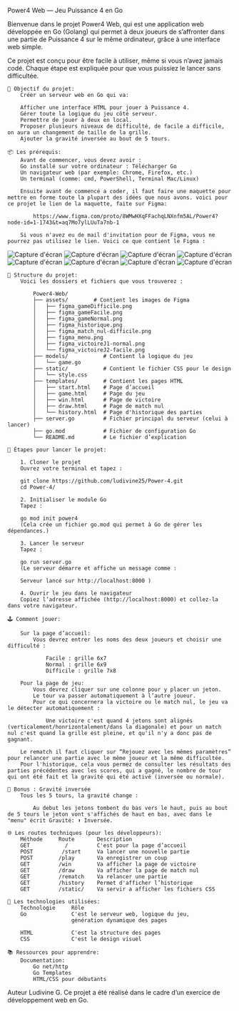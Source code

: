 Power4 Web — Jeu Puissance 4 en Go

Bienvenue dans le projet Power4 Web, qui est une application web développée en Go (Golang) qui permet à deux joueurs de s’affronter dans une partie de Puissance 4 sur le même ordinateur, grâce à une interface web simple.

Ce projet est conçu pour être facile à utiliser, même si vous n’avez jamais codé. Chaque étape est expliquée pour que vous puissiez le lancer sans difficultée.

    🧠 Objectif du projet:
        Créer un serveur web en Go qui va:

        Afficher une interface HTML pour jouer à Puissance 4.
        Gérer toute la logique du jeu côté serveur.
        Permettre de jouer à deux en local.
        Proposer plusieurs niveaux de difficulté, de facile a difficile, on aura un changement de taille de la grille.
        Ajouter la gravité inversée au bout de 5 tours.

    📦 Les prérequis:
        Avant de commencer, vous devez avoir :
        Go installé sur votre ordinateur : Télécharger Go
        Un navigateur web (par exemple: Chrome, Firefox, etc.)
        Un terminal (comme: cmd, PowerShell, Terminal Mac/Linux)
        
        Ensuite avant de commencé a coder, il faut faire une maquette pour mettre en forme toute la plupart des idées que nous avons. voici pour ce projet le lien de la maquette, faite sur Figma: 

            https://www.figma.com/proto/8WMwHXqFFachqLNXnfm5AL/Power4?node-id=1-1743&t=aq7Mo7ylLUuTa7nb-1

        Si vous n'avez eu de mail d'invitation pour de Figma, vous ne pourrez pas utilisez le lien. Voici ce que contient le Figma :
![Capture d'écran](assets/figma_menu.png)
![Capture d'écran](assets/figma_gameFacile.png)
![Capture d'écran](assets/figma_victoireJ2-facile.png)
![Capture d'écran](assets/figma_gameNormal.png)
![Capture d'écran](assets/figma_victoireJ1-normal.png)
![Capture d'écran](assets/figma_gameDifficile.png)
![Capture d'écran](assets/figma_match_nul-difficile.png)
![Capture d'écran](assets/figma_historique.png)

    📁 Structure du projet:
        Voici les dossiers et fichiers que vous trouverez :

            Power4-Web/
            ├── assets/        # Contient les images de Figma
            │   ├── figma_gameDifficile.png
            │   ├── figma_gameFacile.png
            │   ├── figma_gameNormal.png
            │   ├── figma_historique.png
            │   ├── figma_match_nul-difficile.png
            │   ├── figma_menu.png
            │   ├── figma_victoireJ1-normal.png
            │   └── figma_victoireJ2-facile.png
            ├── models/           # Contient la logique du jeu
            │   └── game.go
            ├── static/           # Contient le fichier CSS pour le design
            │   └── style.css
            ├── templates/        # Contient les pages HTML
            │   ├── start.html    # Page d’accueil
            │   ├── game.html     # Page du jeu
            │   ├── win.html      # Page de victoire
            │   ├── draw.html     # Page de match nul
            │   └── history.html  # Page d'historique des parties
            ├── server.go         # Fichier principal du serveur (celui à lancer)
            ├── go.mod            # Fichier de configuration Go
            └── README.md         # Le fichier d’explication
    
    🚀 Étapes pour lancer le projet:

        1. Cloner le projet
        Ouvrez votre terminal et tapez :

        git clone https://github.com/ludivine25/Power-4.git
        cd Power-4/

        2. Initialiser le module Go
        Tapez :

        go mod init power4
        (Cela crée un fichier go.mod qui permet à Go de gérer les dépendances.)

        3. Lancer le serveur
        Tapez :

        go run server.go
        (Le serveur démarre et affiche un message comme :

        Serveur lancé sur http://localhost:8000 )

        4. Ouvrir le jeu dans le navigateur
        Copiez l’adresse affichée (http://localhost:8000) et collez-la dans votre navigateur.

    🕹️ Comment jouer:

        Sur la page d’accueil: 
            Vous devrez entrer les noms des deux joueurs et choisir une difficulté :

                Facile : grille 6x7
                Normal : grille 6x9
                Difficile : grille 7x8

        Pour la page de jeu:
            Vous devrez cliquer sur une colonne pour y placer un jeton. 
            Le tour va passer automatiquement à l’autre joueur.
            Pour ce qui concernera la victoire ou le match nul, le jeu va le détecter automatiquement :

                Une victoire c'est quand 4 jetons sont alignés (verticalement/honrizontalement/dans la diagonale) et pour un match nul c'est quand la grille est pleine, et qu'il n'y a donc pas de gagnant.

        Le rematch il faut cliquer sur “Rejouez avec les mêmes paramètres” pour relancer une partie avec le même joueur et la même difficultée.
        Pour l'historique, cela vous permez de consulter les résultats des parties précédentes avec les scores, qui a gagné, le nombre de tour qui ont été fait et la gravité qui été activé (inversée ou normale).

    🧲 Bonus : Gravité inversée
        Tous les 5 tours, la gravité change :

            Au debut les jetons tombent du bas vers le haut, puis au bout de 5 tours le jeton vont s'affichés de haut en bas, avec dans le "menu" écrit Gravité: ⬆️ Inversée.

    🌐 Les routes techniques (pour les développeurs):
        Méthode	    Route	    Description
        GET	          /	        C'est pour la page d’accueil
        POST	     /start	    Va lancer une nouvelle partie
        POST	    /play	    Va enregistrer un coup
        GET	        /win	    Va afficher la page de victoire
        GET	        /draw	    Va afficher la page de match nul
        GET	        /rematch	Va relancer une partie
        GET	        /history	Permet d'afficher l’historique
        GET	        /static/	Va servir a afficher les fichiers CSS

    🧱 Les technologies utilisées:
        Technologie	    Rôle
        Go	            C'est le serveur web, logique du jeu, 
                        génération dynamique des pages

        HTML	        C'est la structure des pages
        CSS	            C'est le design visuel           

    📚 Ressources pour apprendre: 
        Documentation:
            Go net/http
            Go Templates
            HTML/CSS pour débutants

Auteur
    Ludivine G. 
    Ce projet a été réalisé dans le cadre d’un exercice de développement web en Go.